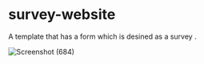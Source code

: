 # survey-website
A template that has a form which is desined as a survey .


![Screenshot (684)](https://user-images.githubusercontent.com/61363696/143791930-fc93ece3-ad10-4b35-a153-473f436bd2fc.png)

